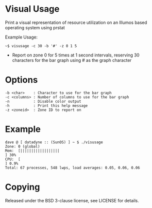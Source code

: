 Visual Usage
============
Print a visual representation of resource utilization on an
Illumos based operating system using prstat

Example Usage:

    ~$ visusage -c 30 -b '#' -z 0 1 5

- Report on zone 0 for 5 times at 1 second intervals,
reserving 30 characters for the bar graph using # as
the graph character

Options
=======
    -b <char>    : Character to use for the bar graph
    -c <columns> : Number of columns to use for the bar graph
    -n           : Disable color output
    -h           : Print this help message
    -z <zoneid>  : Zone ID to report on

Example
=======
    dave @ [ datadyne :: (SunOS) ] ~ $ ./visusage
    Zone: 0 (global)
    Mem:  [||||||||||||||||||                                               ] 30%
    CPU:  [                                                                 ] 0.9%
    Total: 67 processes, 548 lwps, load averages: 0.05, 0.06, 0.06

Copying
=======
Released under the BSD 3-clause license, see LICENSE for details.
